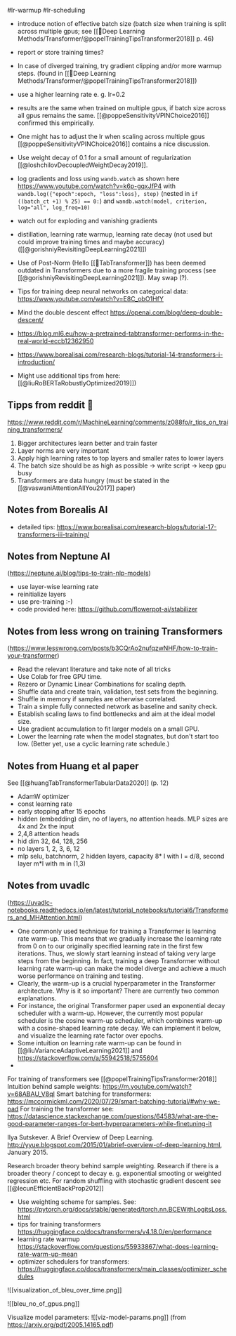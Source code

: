 #lr-warmup #lr-scheduling 

- introduce notion of effective batch size (batch size when training is split across multiple gpus; see [[🧠Deep Learning Methods/Transformer/@popelTrainingTipsTransformer2018]] p. 46)
- report or store training times?
- In case of diverged training, try gradient clipping and/or more warmup steps. (found in [[🧠Deep Learning Methods/Transformer/@popelTrainingTipsTransformer2018]])
- use a higher learning rate e. g. lr=0.2
- results are the same when trained on multiple gpus, if batch size across all gpus remains the same. [[@poppeSensitivityVPINChoice2016]] confirmed this empirically.
- One might has to adjust the lr when scaling across multiple gpus [[@poppeSensitivityVPINChoice2016]] contains a nice discussion.
- Use weight decay of 0.1 for a small amount of regularization [[@loshchilovDecoupledWeightDecay2019]].

- log gradients and loss using `wandb.watch` as shown here https://www.youtube.com/watch?v=k6p-gqxJfP4 with `wandb.log({"epoch":epoch, "loss":loss}, step)` (nested in `if ((batch_ct +1) % 25) == 0:`) and `wandb.watch(model, criterion, log="all", log_freq=10)`
- watch out for exploding and vanishing gradients
- distillation, learning rate warmup, learning rate decay (not used but could improve training times and maybe accuracy) ([[@gorishniyRevisitingDeepLearning2021]])
- Use of Post-Norm (Hello [[🤖TabTransformer]]) has been deemed outdated in Transformers due to a more fragile training process (see [[@gorishniyRevisitingDeepLearning2021]]). May swap (?).
- Tips for training deep neural networks on categorical data: https://www.youtube.com/watch?v=E8C_obO1HfY 
- Mind the double descent effect https://openai.com/blog/deep-double-descent/
- https://blog.ml6.eu/how-a-pretrained-tabtransformer-performs-in-the-real-world-eccb12362950
- https://www.borealisai.com/research-blogs/tutorial-14-transformers-i-introduction/
- Might use additional tips from here: [[@liuRoBERTaRobustlyOptimized2019]])

## Tipps from reddit 🤖
https://www.reddit.com/r/MachineLearning/comments/z088fo/r_tips_on_training_transformers/
1.  Bigger architectures learn better and train faster
2.  Layer norms are very important
3.  Apply high learning rates to top layers and smaller rates to lower layers
4.  The batch size should be as high as possible -> write script -> keep gpu busy
5. Transformers are data hungry (must be stated in the [[@vaswaniAttentionAllYou2017]] paper)

## Notes from Borealis AI
- detailed tips: https://www.borealisai.com/research-blogs/tutorial-17-transformers-iii-training/

## Notes from Neptune AI
(https://neptune.ai/blog/tips-to-train-nlp-models)
- use layer-wise learning rate
- reinitialize layers
- use pre-training :-)
- code provided here: https://github.com/flowerpot-ai/stabilizer

## Notes from less wrong on training Transformers
(https://www.lesswrong.com/posts/b3CQrAo2nufqzwNHF/how-to-train-your-transformer)
-   Read the relevant literature and take note of all tricks
-   Use Colab for free GPU time.
-   Rezero or Dynamic Linear Combinations for scaling depth.
-   Shuffle data and create train, validation, test sets from the beginning.
-   Shuffle in memory if samples are otherwise correlated.
-   Train a simple fully connected network as baseline and sanity check.
-   Establish scaling laws to find bottlenecks and aim at the ideal model size.
-   Use gradient accumulation to fit larger models on a small GPU.
-   Lower the learning rate when the model stagnates, but don't start too low. (Better yet, use a cyclic learning rate schedule.)


## Notes from Huang et al paper
See [[@huangTabTransformerTabularData2020]] (p. 12)
- AdamW optimizer
- const learning rate
- early stopping after 15 epochs
- hidden (embedding) dim, no of layers, no attention heads. MLP sizes are 4x and 2x the input
- 2,4,8 attention heads
- hid dim 32, 64, 128, 256
- no layers 1, 2, 3, 6, 12
- mlp selu, batchnorm, 2 hidden layers, capacity 8* l with l = d/8, second layer m*l with m in (1,3)

## Notes from uvadlc
(https://uvadlc-notebooks.readthedocs.io/en/latest/tutorial_notebooks/tutorial6/Transformers_and_MHAttention.html)

- One commonly used technique for training a Transformer is learning rate warm-up. This means that we gradually increase the learning rate from 0 on to our originally specified learning rate in the first few iterations. Thus, we slowly start learning instead of taking very large steps from the beginning. In fact, training a deep Transformer without learning rate warm-up can make the model diverge and achieve a much worse performance on training and testing.
- Clearly, the warm-up is a crucial hyperparameter in the Transformer architecture. Why is it so important? There are currently two common explanations.
- For instance, the original Transformer paper used an exponential decay scheduler with a warm-up. However, the currently most popular scheduler is the cosine warm-up scheduler, which combines warm-up with a cosine-shaped learning rate decay. We can implement it below, and visualize the learning rate factor over epochs.
- Some intuition on learning rate warm-up can be found in [[@liuVarianceAdaptiveLearning2021]] and https://stackoverflow.com/a/55942518/5755604
- 




For training of transformers see [[@popelTrainingTipsTransformer2018]]
Intuition behind sample weights: https://m.youtube.com/watch?v=68ABAU_V8qI
Smart batching for transformers: https://mccormickml.com/2020/07/29/smart-batching-tutorial/#why-we-pad
For training the transformer see: https://datascience.stackexchange.com/questions/64583/what-are-the-good-parameter-ranges-for-bert-hyperparameters-while-finetuning-it


Ilya Sutskever. A Brief Overview of Deep Learning. http://yyue.blogspot.com/2015/01/abrief-overview-of-deep-learning.html, January 2015.

Research broader theory behind sample weighting. Research if there is a broader theory / concept to decay e. g. exponential smooting or weighted regression etc.
For random shuffling with stochastic gradient descent see [[@lecunEfficientBackProp2012]]

- Use weighting scheme for samples. See: https://pytorch.org/docs/stable/generated/torch.nn.BCEWithLogitsLoss.html
- tips for training transformers https://huggingface.co/docs/transformers/v4.18.0/en/performance
- learning rate warmup https://stackoverflow.com/questions/55933867/what-does-learning-rate-warm-up-mean
- optimizer schedulers for transformers: https://huggingface.co/docs/transformers/main_classes/optimizer_schedules


![[visualization_of_bleu_over_time.png]]

![[bleu_no_of_gpus.png]]

Visualize model parameters:
![[viz-model-params.png]]
(from https://arxiv.org/pdf/2005.14165.pdf)

